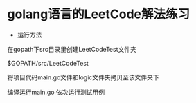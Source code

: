 # golang语言的LeetCode解法练习

+ 运行方法

在gopath下src目录里创建LeetCodeTest文件夹

$GOPATH/src/LeetCodeTest

将项目代码main.go文件和logic文件夹拷贝至该文件夹下

编译运行main.go 依次运行测试用例
